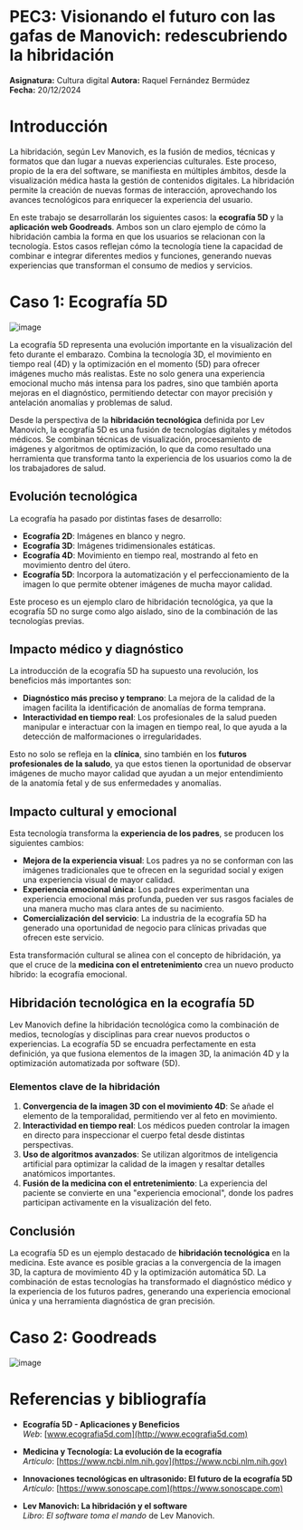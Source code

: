 # **PEC3: Visionando el futuro con las gafas de Manovich: redescubriendo la hibridación**

**Asignatura:** Cultura digital 
**Autora:** Raquel Fernández Bermúdez  
**Fecha:** 20/12/2024  

# **Introducción**

La hibridación, según Lev Manovich, es la fusión de medios, técnicas y formatos que dan lugar a nuevas experiencias culturales. Este proceso, propio de la era del software, se manifiesta en múltiples ámbitos, desde la visualización médica hasta la gestión de contenidos digitales. La hibridación permite la creación de nuevas formas de interacción, aprovechando los avances tecnológicos para enriquecer la experiencia del usuario.

En este trabajo se desarrollarán los siguientes casos: la **ecografía 5D** y la **aplicación web Goodreads**. Ambos son un claro ejemplo de cómo la hibridación cambia la forma en que los usuarios se relacionan con la tecnología. Estos casos reflejan cómo la tecnología tiene la capacidad de combinar e integrar diferentes medios y funciones, generando nuevas experiencias que transforman el consumo de medios y servicios.

# **Caso 1: Ecografía 5D**  

![image](https://ecolady.es/wp-content/uploads/2022/11/WhatsApp-Image-2022-11-04-at-10.45.41-PM.jpeg)  

La ecografía 5D representa una evolución importante en la visualización del feto durante el embarazo. Combina la tecnología 3D, el movimiento en tiempo real (4D) y la optimización en el momento (5D) para ofrecer imágenes mucho más realistas. Este no solo genera una experiencia emocional mucho más intensa para los padres, sino que también aporta mejoras en el diagnóstico, permitiendo detectar con mayor precisión y antelación anomalías y problemas de salud.  

Desde la perspectiva de la **hibridación tecnológica** definida por Lev Manovich, la ecografía 5D es una fusión de tecnologías digitales y métodos médicos. Se combinan técnicas de visualización, procesamiento de imágenes y algoritmos de optimización, lo que da como resultado una herramienta que transforma tanto la experiencia de los usuarios como la de los trabajadores de salud.  

## **Evolución tecnológica**  

La ecografía ha pasado por distintas fases de desarrollo:  
- **Ecografía 2D**: Imágenes en blanco y negro.  
- **Ecografía 3D**: Imágenes tridimensionales estáticas.  
- **Ecografía 4D**: Movimiento en tiempo real, mostrando al feto en movimiento dentro del útero.  
- **Ecografía 5D**: Incorpora la automatización y el perfeccionamiento de la imagen lo que permite obtener imágenes de mucha mayor calidad.  

Este proceso es un ejemplo claro de hibridación tecnológica, ya que la ecografía 5D no surge como algo aislado, sino de la combinación de las tecnologías previas.  

## **Impacto médico y diagnóstico**  

La introducción de la ecografía 5D ha supuesto una revolución, los beneficios más importantes son:  
- **Diagnóstico más preciso y temprano**: La mejora de la calidad de la imagen facilita la identificación de anomalías de forma temprana.  
- **Interactividad en tiempo real**: Los profesionales de la salud pueden manipular e interactuar con la imagen en tiempo real, lo que ayuda a la detección de malformaciones o irregularidades.  

Esto no solo se refleja en la **clínica**, sino también en los **futuros profesionales de la saludo**, ya que estos tienen la oportunidad de observar imágenes de mucho mayor calidad que ayudan a un mejor entendimiento de la anatomía fetal y de sus enfermedades y anomalías.  

## **Impacto cultural y emocional**  

Esta tecnología transforma la **experiencia de los padres**, se producen los siguientes cambios:  
- **Mejora de la experiencia visual**: Los padres ya no se conforman con las imágenes tradicionales que te ofrecen en la seguridad social y exigen una experiencia visual de mayor calidad.  
- **Experiencia emocional única**: Los padres experimentan una experiencia emocional más profunda, pueden ver sus rasgos faciales de una manera mucho mas clara antes de su nacimiento.  
- **Comercialización del servicio**: La industria de la ecografía 5D ha generado una oportunidad de negocio para clínicas privadas que ofrecen este servicio.  

Esta transformación cultural se alinea con el concepto de hibridación, ya que el cruce de la **medicina con el entretenimiento** crea un nuevo producto híbrido: la ecografía emocional.  

## **Hibridación tecnológica en la ecografía 5D**  

Lev Manovich define la hibridación tecnológica como la combinación de medios, tecnologías y disciplinas para crear nuevos productos o experiencias. La ecografía 5D se encuadra perfectamente en esta definición, ya que fusiona elementos de la imagen 3D, la animación 4D y la optimización automatizada por software (5D).  

### **Elementos clave de la hibridación**  
1. **Convergencia de la imagen 3D con el movimiento 4D**: Se añade el elemento de la temporalidad, permitiendo ver al feto en movimiento.  
2. **Interactividad en tiempo real**: Los médicos pueden controlar la imagen en directo para inspeccionar el cuerpo fetal desde distintas perspectivas.  
3. **Uso de algoritmos avanzados**: Se utilizan algoritmos de inteligencia artificial para optimizar la calidad de la imagen y resaltar detalles anatómicos importantes.  
4. **Fusión de la medicina con el entretenimiento**: La experiencia del paciente se convierte en una "experiencia emocional", donde los padres participan activamente en la visualización del feto.  

## **Conclusión**  

La ecografía 5D es un ejemplo destacado de **hibridación tecnológica** en la medicina. Este avance es posible gracias a la convergencia de la imagen 3D, la captura de movimiento 4D y la optimización automática 5D. La combinación de estas tecnologías ha transformado el diagnóstico médico y la experiencia de los futuros padres, generando una experiencia emocional única y una herramienta diagnóstica de gran precisión.  

# **Caso 2: Goodreads**  

![image](https://scribemedia.com/wp-content/uploads/2020/02/How-To-Set-Up-Your-Goodreads-Author-Profile.jpg)  


# **Referencias y bibliografía**  

- **Ecografía 5D - Aplicaciones y Beneficios**  
  *Web*: [www.ecografia5d.com](http://www.ecografia5d.com)  

- **Medicina y Tecnología: La evolución de la ecografía**  
  *Artículo*: [https://www.ncbi.nlm.nih.gov](https://www.ncbi.nlm.nih.gov)  

- **Innovaciones tecnológicas en ultrasonido: El futuro de la ecografía 5D**  
  *Artículo*: [https://www.sonoscape.com](https://www.sonoscape.com)  

- **Lev Manovich: La hibridación y el software**  
  *Libro*: *El software toma el mando* de Lev Manovich.  
